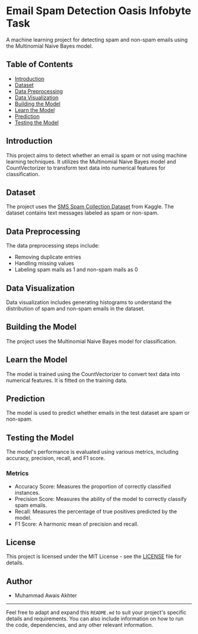 # Email Spam Detection Oasis Infobyte Task

A machine learning project for detecting spam and non-spam emails using the Multinomial Naive Bayes model.

## Table of Contents
- [Introduction](#introduction)
- [Dataset](#dataset)
- [Data Preprocessing](#data-preprocessing)
- [Data Visualization](#data-visualization)
- [Building the Model](#building-the-model)
- [Learn the Model](#learn-the-model)
- [Prediction](#prediction)
- [Testing the Model](#testing-the-model)

## Introduction

This project aims to detect whether an email is spam or not using machine learning techniques. It utilizes the Multinomial Naive Bayes model and CountVectorizer to transform text data into numerical features for classification.

## Dataset

The project uses the [SMS Spam Collection Dataset](https://www.kaggle.com/datasets/uciml/sms-spam-collection-dataset) from Kaggle. The dataset contains text messages labeled as spam or non-spam.

## Data Preprocessing

The data preprocessing steps include:
- Removing duplicate entries
- Handling missing values
- Labeling spam mails as 1 and non-spam mails as 0

## Data Visualization

Data visualization includes generating histograms to understand the distribution of spam and non-spam emails in the dataset.

## Building the Model

The project uses the Multinomial Naive Bayes model for classification.

## Learn the Model

The model is trained using the CountVectorizer to convert text data into numerical features. It is fitted on the training data.

## Prediction

The model is used to predict whether emails in the test dataset are spam or non-spam.

## Testing the Model

The model's performance is evaluated using various metrics, including accuracy, precision, recall, and F1 score.

### Metrics
- Accuracy Score: Measures the proportion of correctly classified instances.
- Precision Score: Measures the ability of the model to correctly classify spam emails.
- Recall: Measures the percentage of true positives predicted by the model.
- F1 Score: A harmonic mean of precision and recall.

## License

This project is licensed under the MIT License - see the [LICENSE](LICENSE) file for details.

## Author

- Muhammad Awais Akhter

---

Feel free to adapt and expand this `README.md` to suit your project's specific details and requirements. You can also include information on how to run the code, dependencies, and any other relevant information.
